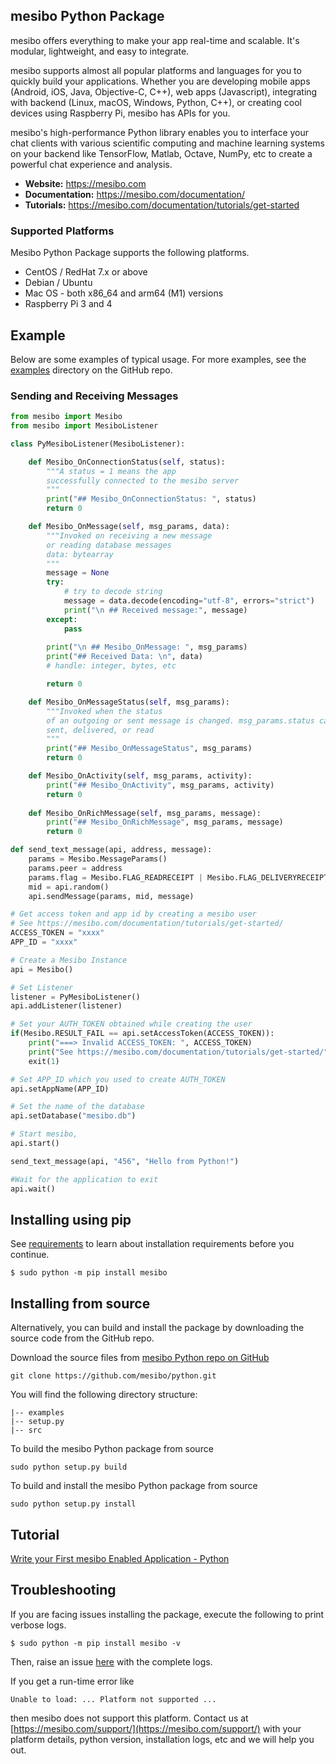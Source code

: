 ## mesibo Python Package 

mesibo offers everything to make your app real-time and scalable. It's modular, lightweight, and easy to integrate.

mesibo supports almost all popular platforms and languages for you to quickly build your applications. Whether you are developing mobile apps (Android, iOS, Java, Objective-C, C++), web apps (Javascript), integrating with backend (Linux, macOS, Windows, Python, C++), or creating cool devices using Raspberry Pi, mesibo has APIs for you.

mesibo's high-performance Python library enables you to interface your chat clients with various scientific computing and machine learning systems on your backend like TensorFlow, Matlab, Octave, NumPy, etc to create a powerful chat experience and analysis.

- **Website:** https://mesibo.com
- **Documentation:** https://mesibo.com/documentation/
- **Tutorials:** https://mesibo.com/documentation/tutorials/get-started

### Supported Platforms
Mesibo Python Package supports the following platforms.

- CentOS / RedHat 7.x or above
- Debian / Ubuntu
- Mac OS - both x86_64 and arm64 (M1) versions
- Raspberry Pi 3 and 4

## Example
Below are some examples of typical usage. For more examples, see the [examples](https://github.com/mesibo/python/tree/master/examples) directory on the GitHub repo.

### Sending and Receiving Messages
```python
from mesibo import Mesibo
from mesibo import MesiboListener

class PyMesiboListener(MesiboListener):

    def Mesibo_OnConnectionStatus(self, status):
        """A status = 1 means the app 
        successfully connected to the mesibo server
        """
        print("## Mesibo_OnConnectionStatus: ", status)
        return 0

    def Mesibo_OnMessage(self, msg_params, data):
        """Invoked on receiving a new message 
        or reading database messages
        data: bytearray 
        """
        message = None
        try:
            # try to decode string
            message = data.decode(encoding="utf-8", errors="strict") 
            print("\n ## Received message:", message)
        except:
            pass
        
        print("\n ## Mesibo_OnMessage: ", msg_params)
        print("## Received Data: \n", data)
        # handle: integer, bytes, etc

        return 0

    def Mesibo_OnMessageStatus(self, msg_params):
        """Invoked when the status 
        of an outgoing or sent message is changed. msg_params.status can be
        sent, delivered, or read
        """
        print("## Mesibo_OnMessageStatus", msg_params)
        return 0

    def Mesibo_OnActivity(self, msg_params, activity):
        print("## Mesibo_OnActivity", msg_params, activity)
        return 0
    
    def Mesibo_OnRichMessage(self, msg_params, message):
        print("## Mesibo_OnRichMessage", msg_params, message)
        return 0 

def send_text_message(api, address, message):
    params = Mesibo.MessageParams()
    params.peer = address
    params.flag = Mesibo.FLAG_READRECEIPT | Mesibo.FLAG_DELIVERYRECEIPT
    mid = api.random()
    api.sendMessage(params, mid, message)

# Get access token and app id by creating a mesibo user
# See https://mesibo.com/documentation/tutorials/get-started/
ACCESS_TOKEN = "xxxx"
APP_ID = "xxxx"

# Create a Mesibo Instance
api = Mesibo()

# Set Listener
listener = PyMesiboListener()
api.addListener(listener)

# Set your AUTH_TOKEN obtained while creating the user 
if(Mesibo.RESULT_FAIL == api.setAccessToken(ACCESS_TOKEN)):
    print("===> Invalid ACCESS_TOKEN: ", ACCESS_TOKEN)
    print("See https://mesibo.com/documentation/tutorials/get-started/")
    exit(1) 

# Set APP_ID which you used to create AUTH_TOKEN
api.setAppName(APP_ID)

# Set the name of the database
api.setDatabase("mesibo.db")

# Start mesibo, 
api.start()

send_text_message(api, "456", "Hello from Python!")

#Wait for the application to exit
api.wait()
```

## Installing using pip
See [requirements](https://mesibo.com/documentation/install/python/#requirements) to learn about installation requirements before you continue.

```
$ sudo python -m pip install mesibo
```

## Installing from source
Alternatively, you can build and install the package by downloading the source code from the GitHub repo.

Download the source files from [mesibo Python repo on GitHub](https://github.com/mesibo/python)
```
git clone https://github.com/mesibo/python.git
```
You will find the following directory structure:
```
|-- examples 
|-- setup.py
|-- src
```

To build the mesibo Python package from source
```
sudo python setup.py build 
```

To build and install the mesibo Python package from source
```
sudo python setup.py install
```

## Tutorial
[Write your First mesibo Enabled Application - Python](https://mesibo.com/documentation/tutorials/get-started/python)

## Troubleshooting
If you are facing issues installing the package, execute the following to print verbose logs. 
```
$ sudo python -m pip install mesibo -v
```
Then, raise an issue [here](https://github.com/mesibo/python/issues) with the complete logs.

If you get a run-time error like
```
Unable to load: ... Platform not supported ...  
```
then mesibo does not support this platform. Contact us at [https://mesibo.com/support/](https://mesibo.com/support/) with your platform details, python version, installation logs, etc and we will help you out.
